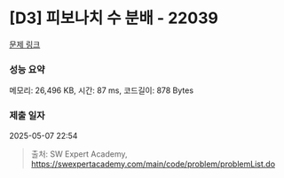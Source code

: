 # [D3] 피보나치 수 분배 - 22039 

[문제 링크](https://swexpertacademy.com/main/code/problem/problemDetail.do?contestProbId=AZGSf4TaM08DFAXd) 

### 성능 요약

메모리: 26,496 KB, 시간: 87 ms, 코드길이: 878 Bytes

### 제출 일자

2025-05-07 22:54



> 출처: SW Expert Academy, https://swexpertacademy.com/main/code/problem/problemList.do